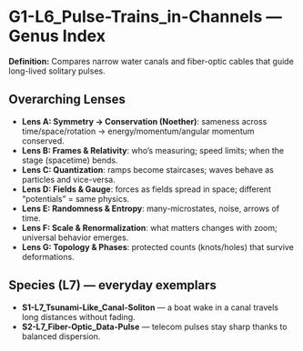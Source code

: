 # G1-L6_Pulse-Trains_in-Channels — Genus Index
**Definition:** Compares narrow water canals and fiber-optic cables that guide long-lived solitary pulses.

## Overarching Lenses

- **Lens A: Symmetry -> Conservation (Noether)**: sameness across time/space/rotation → energy/momentum/angular momentum conserved.
- **Lens B: Frames & Relativity**: who’s measuring; speed limits; when the stage (spacetime) bends.
- **Lens C: Quantization**: ramps become staircases; waves behave as particles and vice-versa.
- **Lens D: Fields & Gauge**: forces as fields spread in space; different “potentials” = same physics.
- **Lens E: Randomness & Entropy**: many-microstates, noise, arrows of time.
- **Lens F: Scale & Renormalization**: what matters changes with zoom; universal behavior emerges.
- **Lens G: Topology & Phases**: protected counts (knots/holes) that survive deformations.

## Species (L7) — everyday exemplars
- **S1-L7_Tsunami-Like_Canal-Soliton** — a boat wake in a canal travels long distances without fading.
- **S2-L7_Fiber-Optic_Data-Pulse** — telecom pulses stay sharp thanks to balanced dispersion.
